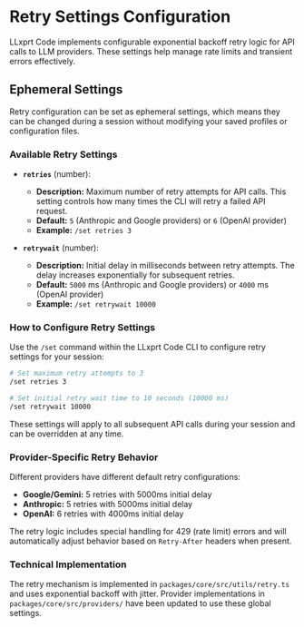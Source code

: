 # Retry Settings Configuration

LLxprt Code implements configurable exponential backoff retry logic for API calls to LLM providers. These settings help manage rate limits and transient errors effectively.

## Ephemeral Settings

Retry configuration can be set as ephemeral settings, which means they can be changed during a session without modifying your saved profiles or configuration files.

### Available Retry Settings

- **`retries`** (number):
  - **Description:** Maximum number of retry attempts for API calls. This setting controls how many times the CLI will retry a failed API request.
  - **Default:** `5` (Anthropic and Google providers) or `6` (OpenAI provider)
  - **Example:** `/set retries 3`

- **`retrywait`** (number):
  - **Description:** Initial delay in milliseconds between retry attempts. The delay increases exponentially for subsequent retries.
  - **Default:** `5000` ms (Anthropic and Google providers) or `4000` ms (OpenAI provider)
  - **Example:** `/set retrywait 10000`

### How to Configure Retry Settings

Use the `/set` command within the LLxprt Code CLI to configure retry settings for your session:

```bash
# Set maximum retry attempts to 3
/set retries 3

# Set initial retry wait time to 10 seconds (10000 ms)
/set retrywait 10000
```

These settings will apply to all subsequent API calls during your session and can be overridden at any time.

### Provider-Specific Retry Behavior

Different providers have different default retry configurations:

- **Google/Gemini:** 5 retries with 5000ms initial delay
- **Anthropic:** 5 retries with 5000ms initial delay
- **OpenAI:** 6 retries with 4000ms initial delay

The retry logic includes special handling for 429 (rate limit) errors and will automatically adjust behavior based on `Retry-After` headers when present.

### Technical Implementation

The retry mechanism is implemented in `packages/core/src/utils/retry.ts` and uses exponential backoff with jitter. Provider implementations in `packages/core/src/providers/` have been updated to use these global settings.
